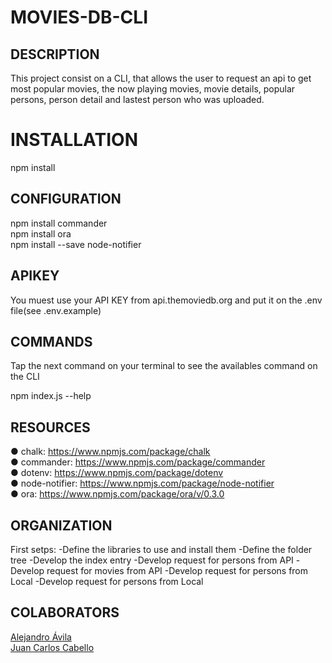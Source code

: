 # MOVIES-DB-CLI

## DESCRIPTION
This project consist on a CLI, that allows the user to request an api to get most popular movies, the now playing movies, movie details, popular persons, person detail and lastest person who was uploaded.

# INSTALLATION
npm install

## CONFIGURATION
npm install commander<br>
npm install ora<br>
npm install --save node-notifier

## APIKEY
You muest use your API KEY from api.themoviedb.org and put it on the .env file(see .env.example)

## COMMANDS
Tap the next command on your terminal to see the availables command on the CLI

npm index.js --help

## RESOURCES

● chalk: <a>https://www.npmjs.com/package/chalk</a><br>
● commander: <a>https://www.npmjs.com/package/commander</a><br>
● dotenv: <a>https://www.npmjs.com/package/dotenv</a><br>
● node-notifier: <a>https://www.npmjs.com/package/node-notifier</a><br>
● ora: <a>https://www.npmjs.com/package/ora/v/0.3.0</a><br>

## ORGANIZATION

First setps:
-Define the libraries to use and install them
-Define the folder tree 
-Develop the index entry
-Develop request for persons from API
-Develop request for movies from API
-Develop request for persons from Local
-Develop request for persons from Local

## COLABORATORS
<a href="https://github.com/alejandroaperez1994g">Alejandro Ávila</a><br>
<a href="https://github.com/JcarlosCabello1991">Juan Carlos Cabello</a><br>
